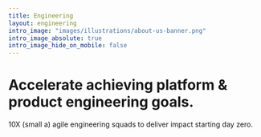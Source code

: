 ```yaml
---
title: Engineering
layout: engineering
intro_image: "images/illustrations/about-us-banner.png"
intro_image_absolute: true
intro_image_hide_on_mobile: false
---
```


# Accelerate achieving platform & product engineering goals.

10X (small a) agile engineering squads to deliver impact starting day zero.
